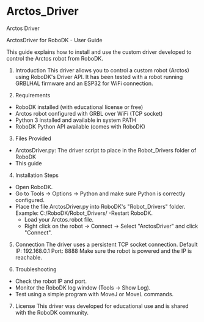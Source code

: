 # Arctos_Driver
Arctos Driver

ArctosDriver for RoboDK - User Guide

This guide explains how to install and use the custom driver developed to control the Arctos robot from
RoboDK.

1. Introduction
This driver allows you to control a custom robot (Arctos) using RoboDK's Driver API.
It has been tested with a robot running GRBLHAL firmware and an ESP32 for WiFi connection.

2. Requirements
- RoboDK installed (with educational license or free)
- Arctos robot configured with GRBL over WiFi (TCP socket)
- Python 3 installed and available in system PATH
- RoboDK Python API available (comes with RoboDK)
  
3. Files Provided
- ArctosDriver.py: The driver script to place in the Robot_Drivers folder of RoboDK
- This guide
  
4. Installation Steps
- Open RoboDK.
- Go to Tools -> Options -> Python and make sure Python is correctly configured.
- Place the file ArctosDriver.py into RoboDK's "Robot_Drivers" folder.
   Example: C:/RoboDK/Robot_Drivers/
  -Restart RoboDK.
  - Load your Arctos.robot file.
  - Right click on the robot -> Connect -> Select "ArctosDriver" and click "Connect".
    
5. Connection
The driver uses a persistent TCP socket connection.
Default IP: 192.168.0.1
Port: 8888
Make sure the robot is powered and the IP is reachable.

6. Troubleshooting
- Check the robot IP and port.
- Monitor the RoboDK log window (Tools -> Show Log).
- Test using a simple program with MoveJ or MoveL commands.
  
7. License
This driver was developed for educational use and is shared with the RoboDK community.
